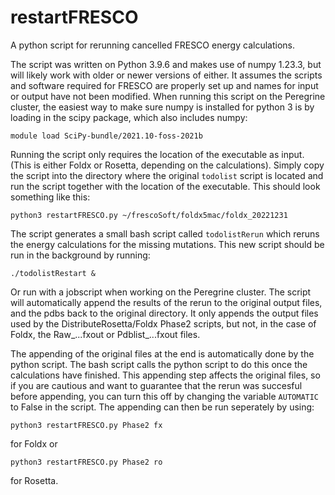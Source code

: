 # restartFRESCO
A python script for rerunning cancelled FRESCO energy calculations. 

The script was written on Python 3.9.6 and makes use of numpy 1.23.3, but will likely work with older or newer versions of either.
It assumes the scripts and software required for FRESCO are properly set up and names for input or output have not been modified. 
When running this script on the Peregrine cluster, the easiest way to make sure numpy is installed for python 3 is by loading in the scipy package, which also includes numpy:

```
module load SciPy-bundle/2021.10-foss-2021b
```

Running the script only requires the location of the executable as input. (This is either Foldx or Rosetta, depending on the calculations). 
Simply copy the script into the directory where the original `todolist` script is located and run the script together with the location of the executable. 
This should look something like this:

```
python3 restartFRESCO.py ~/frescoSoft/foldx5mac/foldx_20221231
```

The script generates a small bash script called `todolistRerun` which reruns the energy calculations for the missing mutations.
This new script should be run in the background by running:

```
./todolistRestart &
```
Or run with a jobscript when working on the Peregrine cluster. The script will automatically append the results of the rerun to the original output files, and the pdbs back to the original directory. It only appends the output files used by the DistributeRosetta/Foldx Phase2 scripts, but not, in the case of Foldx, the Raw_...fxout or Pdblist_...fxout files. 

The appending of the original files at the end is automatically done by the python script. The bash script calls the python script to do this once the calculations have finished. This appending step affects the original files, so if you are cautious and want to guarantee that the rerun was succesful before appending, you can turn this off by changing the variable `AUTOMATIC` to False in the script. The appending can then be run seperately by using:
```
python3 restartFRESCO.py Phase2 fx
```
for Foldx or 
```
python3 restartFRESCO.py Phase2 ro
```
for Rosetta. 
